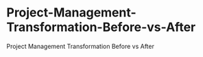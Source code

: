 # Project-Management-Transformation-Before-vs-After
Project Management Transformation Before vs After
